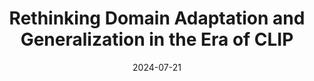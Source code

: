 ---
title: "Rethinking Domain Adaptation and Generalization in the Era of CLIP"
collection: publications
authors: 'Ruoyu Feng, <b>Tao Yu</b>, , Xin Jin, Xiaoyuan Yu, Lei Xiao, Zhibo Chen'
permalink: /publication/2024-07-21-rethinking-domain-adaptation-and-generalization-in-the-era-of-clip
# excerpt: 'This paper is about fixing template issue #693.'
date: 2024-07-21
venue: 'ICIP'
paperurl: 'https://arxiv.org/pdf/2407.15173'
citation: 'Your Name, You. (2024). &quot;Paper Title Number 3.&quot; <i>GitHub Journal of Bugs</i>. 1(3).'
---